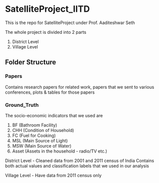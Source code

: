 # SatelliteProject_IITD
This is the repo for SatelliteProject under Prof. Aaditeshwar Seth

The whole project is divided into 2 parts
1. District Level
2. Village Level

## Folder Structure

### Papers
Contains research papers for related work, papers that we sent to various conferences, plots & tables for those papers

### Ground_Truth
The socio-economic indicators that we used are
1. BF (Bathroom Facility)
2. CHH (Condition of Household)
3. FC (Fuel for Cooking)
4. MSL (Main Source of Light)
5. MSW (Main Source of Water)
6. Asset (Assets in the household - radio/TV etc.)

District Level - Cleaned data from 2001 and 2011 census of India
Contains both actual values and classification labels that we used in our analysis

Village Level - Have data from 2011 census only
